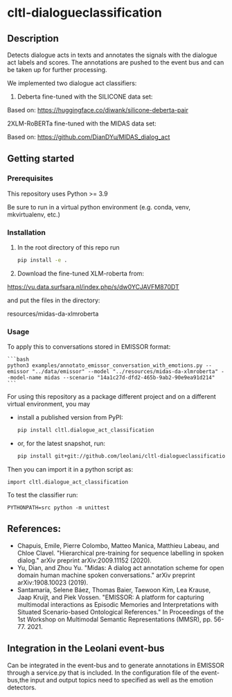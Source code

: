 # cltl-dialogueclassification

## Description

Detects dialogue acts in texts and annotates the signals with the dialogue act labels and scores.
The annotations are pushed to the event bus and can be taken up for further processing.

We implemented two dialogue act classifiers:

1) Deberta fine-tuned with the SILICONE data set:

Based on: https://huggingface.co/diwank/silicone-deberta-pair

2XLM-RoBERTa fine-tuned with the MIDAS data set:

Based on: https://github.com/DianDYu/MIDAS_dialog_act

## Getting started

### Prerequisites

This repository uses Python >= 3.9

Be sure to run in a virtual python environment (e.g. conda, venv, mkvirtualenv, etc.)

### Installation

1. In the root directory of this repo run

    ```bash
    pip install -e .
    ```
2. Download the fine-tuned XLM-roberta from: 

https://vu.data.surfsara.nl/index.php/s/dw0YCJAVFM870DT

and put the files in the directory:

resources/midas-da-xlmroberta

### Usage

To apply this to conversations stored in EMISSOR format:

    ```bash
    python3 examples/annotato_emissor_conversation_with_emotions.py --emissor "../data/emissor" --model "../resources/midas-da-xlmroberta" --model-name midas --scenario "14a1c27d-dfd2-465b-9ab2-90e9ea91d214"
    ```

For using this repository as a package different project and on a different virtual environment, you may

- install a published version from PyPI:

    ```bash
    pip install cltl.dialogue_act_classification
    ```

- or, for the latest snapshot, run:

    ```bash
    pip install git+git://github.com/leolani/cltl-dialogueclassification.git@main
    ```

Then you can import it in a python script as:

    import cltl.dialogue_act_classification

To test the classifier run:

```commandline
PYTHONPATH=src python -m unittest
```

## References:
- Chapuis, Emile, Pierre Colombo, Matteo Manica, Matthieu Labeau, and Chloe Clavel. "Hierarchical pre-training for sequence labelling in spoken dialog." arXiv preprint arXiv:2009.11152 (2020).
- Yu, Dian, and Zhou Yu. "Midas: A dialog act annotation scheme for open domain human machine spoken conversations." arXiv preprint arXiv:1908.10023 (2019).
- Santamaría, Selene Báez, Thomas Baier, Taewoon Kim, Lea Krause, Jaap Kruijt, and Piek Vossen. "EMISSOR: A platform for capturing multimodal interactions as Episodic Memories and Interpretations with Situated Scenario-based Ontological References." In Proceedings of the 1st Workshop on Multimodal Semantic Representations (MMSR), pp. 56-77. 2021.

## Integration in the Leolani event-bus

Can be integrated in the event-bus and to generate annotations in EMISSOR through a service.py that is included.
In the configuration file of the event-bus,the input and output topics need to specified as well as the emotion detectors.



